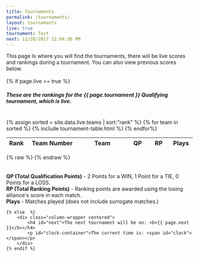```yaml
---
title: Tournaments
permalink: /tournaments/
layout: tournaments
live: true
tournament: Test
next: 12/28/2017 12:04:30 PM
---
```

<div class="column-wrapper">
This page Is where you will find the tournaments, there will be live scores and rankings during a tournament. You can also view previous scores below.
<br><br>
	{% if page.live == true %}
		<p id="clock" style="display: none;"></p>
		<h5 class="column-wrapper centered">These are the rankings for the {{ page.tournament }} Qualifying tournament, which is live.</h5>
		<br>
		<div class="column-wrapper">
			<div class="grid-x">
				<div class="large-6 shrink cell">
					<table>
						<thead>
							<tr>
							<th width="20" class="centered">Rank</th>
							<th width="150" class="centered">Team Number</th>
							<th width="150" class="centered">Team</th>
							<th width="50" class="centered">QP</th>
							<th width="50" class="centered">RP</th>
							<th width="50" class="centered">Plays</th>
							</tr>
						</thead>
						<tbody>
							{% assign sorted = site.data.live.teams | sort:"rank" %}
							{% for team in sorted %}
								{% include tournament-table.html %}
							{% endfor%}
						</tbody>
					</table>
				</div>
				<div class="large-6 shrink cell">
					{% raw %}
	<!-- 				<h2 class="centered"><strong>{{ team.number }} {{ team.name }}</strong></h2>
					<h4 class="centered"><strong>Rank: </strong>#{{ team.rank }}</h4>
					<p class="centered"><strong>QP: </strong>{{ team.qp }}</p>
					<p class="centered"><strong>RP: </strong>{{ team.rp }}</p>
					<p class="centered"><strong>Plays: </strong>{{ team.plays }}</p> -->
					{% endraw %}
				</div>
			</div>
		</div>
		<br>
		<br>
		<div class="centered">
			<strong>QP (Total Qualification Points)</strong> - 2 Points for a WIN, 1 Point for a TIE, 0 Points for a LOSS.
			<br>
			<strong>RP (Total Ranking Points)</strong> - Ranking points are awarded using the losing alliance's score in each match.
			<br>
			<strong>Plays</strong> - Matches played (does not include surrogate matches.)
		</div>

	{% else  %}
		<div class="column-wrapper centered">
			<h4 id="next">The next tournament will be on: <b>{{ page.next }}</b></h4>
			<p id="clock-container">The current time is: <span id="clock"></span></p>
		</div>
	{% endif %}

<script type="text/javascript">



</script>
<br>
<br>